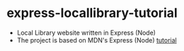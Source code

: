 # express-locallibrary-tutorial
* Local Library website written in Express (Node)
* The project is based on MDN's Express (Node) [tutorial](https://developer.mozilla.org/en-US/docs/Learn/Server-side/Express_Nodejs/Tutorial_local_library_website) 
